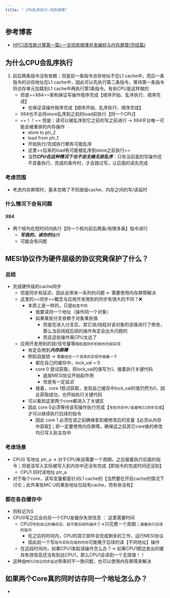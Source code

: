 ```yaml
---
title: " CPU乱序执行-内存屏障"
---
```

## 参考博客
- [HPC(高性能计算第一篇):一文彻底搞懂并发编程与内存屏障(完结篇)](https://mp.weixin.qq.com/s/vZDZGv1n6Ihz3A5sv7coZA)

## 为什么CPU会乱序执行
1. 前后两条指令没有依赖；但是前一条指令访存地址不在L1 cache中，而后一条指令的访存地址在L1 cache中，因此可以先执行第二条指令，等待第一条指令将访存单元加载到L1 cache中再执行第1条指令。有些CPU是这样做的
	- 但是==X64==架构保证写操作按序完成【顺序开始、乱序执行、顺序完成】
		- 也保证读操作按序完成【顺序开始、乱序执行、顺序完成】
	- X64也不会将store乱序到之前的load前执行【同一个CPU】
	- ==！！== 但是：读可以被乱序到它之前的写之前进行 -> X64平台唯一可能会被重排的内存操作
		- store to ptr_2
		- load from ptr_1
		- 开始执行/完成执行都有可能乱序
		- 这里==后来的load有可能被乱序到store之前执行==
		- 当然***CPU在这种情况下也不会无缘无故乱序***：只有当前面的写操作还不具备执行、完成的条件时，才会跳过写，让后面的读先完成
### 考虑范围
- 考虑内存屏障时，基本忽略了不同层级cache、内存之间的写/读延时

### 什么情况下会有问题

#### X64
- 两个核均在短时间内执行【同一个核内前后两条/有限多条】指令进行
	- ***写我的，读你的***操作
	- 可能会有问题

## MESI协议作为硬件层级的协议究竟保护了什么？
### 总结
- 完成硬件级的cache同步
	- 但是同步有延迟，因此会带来一系列的问题 <- 需要使用内存屏障解决
	- 这里的==同步==概念与应用开发用到的同步有很大的不同？❌
		- 本质上是一样的，只是`粒度不同`
			- 我要读同一个地址（操作同一个对象）
			- 如果某些分支依赖于对象某些值
				- 但是在进入分支后，其它进/线程对该对象的该值进行了修改，那么当前线程后续的操作肯定会出大问题的
				- 而且这些操作离CPU太远了
	- 应用开发用到的锁/信号量等`粗粒度同步机制的内部实现`
		- 肯定会用到***内存屏障***
		- 例如自旋锁 -> `需要结合一个具体的实现仔细看一下`
			- 都在自己的缓存中，lock_val = 0
			- core 0 尝试获取，将lock_val的值写为1。接着执行关键代码
				- 底层MESI协议开始起作用
				- 但是有一定延迟
			- 接着，core 1尝试获取，发现自己缓存中lock_val的值仍然为0，因此获取成功，也开始执行关键代码
		- 可以看到这里两个core都进入了关键区
		- 因此 core 0必须等待该写操作执行完成【`写到内存中/或者MESI同步完成`】才可以继续执行后续的指令
			- 因此 core 1 必须在读之前确保拿到被修改后的变量【必须从内存中获取】；即一定要使用内存屏障，确保这之前其它core做的修改均已写入到主存中

### 考虑场景
- CPU0 写地址 ptr_a -> 对于CPU来说需要一个周期，之后接着执行后面的指令；但是该写入实际被写入到内存中还没有完成【即指令的完成时间还没到】
	- CPU1 同时读地址 ptr_a
- 对于每个core，读写变量都是针对L1 cache的【当然要在开启cache的情况下讨论；此外某些MC U的某些地址位段有cache，而有些没有】

### 都在各自缓存中
- 则标记为S
- CPU0写之后会向另一个CPU发缓存失效信息 ： 这里需要时间
	- CPU0`写到自己的缓存后，就不管后续的操作了`->只花费一个周期；`接着执行后续的指令`
		- 在之后的时间内，CPU的其它部件会完成剩余的工作，运行MESI协议
		- 因此前一个写`指令实际完成的时间`可能晚于后续的读【不同地址】操作
	- 在这段时间内，如果CPU1发起读操作怎么办？-> 如果CPU1那边发出的缓存失效信息还没有到达CPU1，那么CPU1会读到一个无效值！！
- 这种由`MESI协议同步延迟`带来的不一致问题，也可以使用内存屏障来解决


## 如果两个Core真的同时访存同一个地址怎么办？
- 